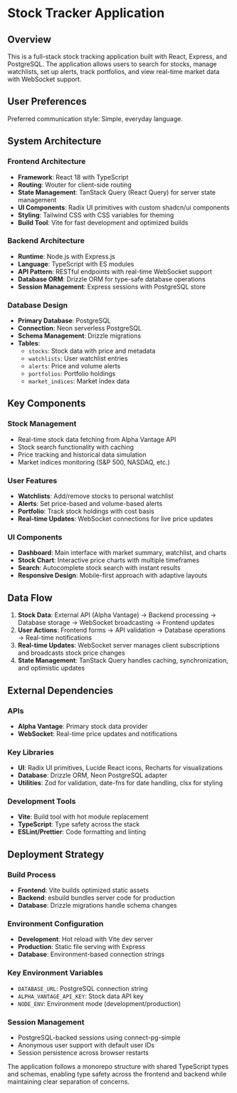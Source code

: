 # Stock Tracker Application

## Overview

This is a full-stack stock tracking application built with React, Express, and PostgreSQL. The application allows users to search for stocks, manage watchlists, set up alerts, track portfolios, and view real-time market data with WebSocket support.

## User Preferences

Preferred communication style: Simple, everyday language.

## System Architecture

### Frontend Architecture
- **Framework**: React 18 with TypeScript
- **Routing**: Wouter for client-side routing
- **State Management**: TanStack Query (React Query) for server state management
- **UI Components**: Radix UI primitives with custom shadcn/ui components
- **Styling**: Tailwind CSS with CSS variables for theming
- **Build Tool**: Vite for fast development and optimized builds

### Backend Architecture
- **Runtime**: Node.js with Express.js
- **Language**: TypeScript with ES modules
- **API Pattern**: RESTful endpoints with real-time WebSocket support
- **Database ORM**: Drizzle ORM for type-safe database operations
- **Session Management**: Express sessions with PostgreSQL store

### Database Design
- **Primary Database**: PostgreSQL
- **Connection**: Neon serverless PostgreSQL
- **Schema Management**: Drizzle migrations
- **Tables**:
  - `stocks`: Stock data with price and metadata
  - `watchlists`: User watchlist entries
  - `alerts`: Price and volume alerts
  - `portfolios`: Portfolio holdings
  - `market_indices`: Market index data

## Key Components

### Stock Management
- Real-time stock data fetching from Alpha Vantage API
- Stock search functionality with caching
- Price tracking and historical data simulation
- Market indices monitoring (S&P 500, NASDAQ, etc.)

### User Features
- **Watchlists**: Add/remove stocks to personal watchlist
- **Alerts**: Set price-based and volume-based alerts
- **Portfolio**: Track stock holdings with cost basis
- **Real-time Updates**: WebSocket connections for live price updates

### UI Components
- **Dashboard**: Main interface with market summary, watchlist, and charts
- **Stock Chart**: Interactive price charts with multiple timeframes
- **Search**: Autocomplete stock search with instant results
- **Responsive Design**: Mobile-first approach with adaptive layouts

## Data Flow

1. **Stock Data**: External API (Alpha Vantage) → Backend processing → Database storage → WebSocket broadcasting → Frontend updates
2. **User Actions**: Frontend forms → API validation → Database operations → Real-time notifications
3. **Real-time Updates**: WebSocket server manages client subscriptions and broadcasts stock price changes
4. **State Management**: TanStack Query handles caching, synchronization, and optimistic updates

## External Dependencies

### APIs
- **Alpha Vantage**: Primary stock data provider
- **WebSocket**: Real-time price updates and notifications

### Key Libraries
- **UI**: Radix UI primitives, Lucide React icons, Recharts for visualizations
- **Database**: Drizzle ORM, Neon PostgreSQL adapter
- **Utilities**: Zod for validation, date-fns for date handling, clsx for styling

### Development Tools
- **Vite**: Build tool with hot module replacement
- **TypeScript**: Type safety across the stack
- **ESLint/Prettier**: Code formatting and linting

## Deployment Strategy

### Build Process
- **Frontend**: Vite builds optimized static assets
- **Backend**: esbuild bundles server code for production
- **Database**: Drizzle migrations handle schema changes

### Environment Configuration
- **Development**: Hot reload with Vite dev server
- **Production**: Static file serving with Express
- **Database**: Environment-based connection strings

### Key Environment Variables
- `DATABASE_URL`: PostgreSQL connection string
- `ALPHA_VANTAGE_API_KEY`: Stock data API key
- `NODE_ENV`: Environment mode (development/production)

### Session Management
- PostgreSQL-backed sessions using connect-pg-simple
- Anonymous user support with default user IDs
- Session persistence across browser restarts

The application follows a monorepo structure with shared TypeScript types and schemas, enabling type safety across the frontend and backend while maintaining clear separation of concerns.